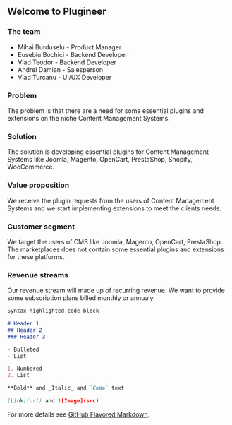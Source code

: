 ## Welcome to Plugineer


### The team

- Mihai Burduselu - Product Manager
- Eusebiu Bochici - Backend Developer
- Vlad Teodor - Backend Developer
- Andrei Damian - Salesperson
- Vlad Turcanu - UI/UX Developer


### Problem
The problem is that there are a need for some essential plugins and extensions on the niche Content Management Systems.

### Solution
The solution is developing essential plugins for Content Management Systems like Joomla, Magento, OpenCart, PrestaShop, Shopify, WooCommerce.

### Value proposition
We receive the plugin requests from the users of Content Management Systems and we start implementing extensions to meet the clients needs.

### Customer segment
We target the users of CMS like Joomla, Magento, OpenCart, PrestaShop. The marketplaces does not contain some essential plugins and extensions for these platforms.

### Revenue streams
Our revenue stream will made up of recurring revenue. We want to provide some subscription plans billed monthly or annualy.

```markdown
Syntax highlighted code block

# Header 1
## Header 2
### Header 3

- Bulleted
- List

1. Numbered
2. List

**Bold** and _Italic_ and `Code` text

[Link](url) and ![Image](src)
```

For more details see [GitHub Flavored Markdown](https://guides.github.com/features/mastering-markdown/).
